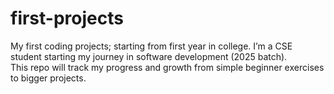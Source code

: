 # first-projects
My first coding projects; starting from first year in college.
I’m a CSE student starting my journey in software development (2025 batch).  
This repo will track my progress and growth from simple beginner exercises to bigger projects.
